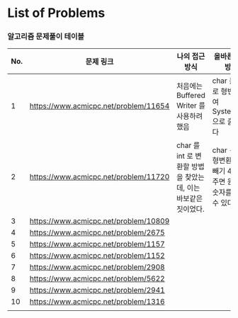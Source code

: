 # List of Problems

### 알고리즘 문제풀이 테이블

| No.  | 문제 링크                             | 나의 접근 방식                                               | 올바른 접근 방식                                             |
| ---- | ------------------------------------- | ------------------------------------------------------------ | ------------------------------------------------------------ |
| 1    | https://www.acmicpc.net/problem/11654 | 처음에는 Buffered Writer 를 사용하려 했음                    | char 를 int 로 형변환 하여 System.out으로 출력한다           |
| 2    | https://www.acmicpc.net/problem/11720 | char 를 int 로 변환할 방법을 찾았는데, 이는 바보같은 짓이었다. | char -> int 형변환 -> 빼기 48 해주면 원래의 숫자를 얻을 수 있다. |
| 3    | https://www.acmicpc.net/problem/10809 |                                                              |                                                              |
| 4    | https://www.acmicpc.net/problem/2675  |                                                              |                                                              |
| 5    | https://www.acmicpc.net/problem/1157  |                                                              |                                                              |
| 6    | https://www.acmicpc.net/problem/1152  |                                                              |                                                              |
| 7    | https://www.acmicpc.net/problem/2908  |                                                              |                                                              |
| 8    | https://www.acmicpc.net/problem/5622  |                                                              |                                                              |
| 9    | https://www.acmicpc.net/problem/2941  |                                                              |                                                              |
| 10   | https://www.acmicpc.net/problem/1316  |                                                              |                                                              |
|      |                                       |                                                              |                                                              |

